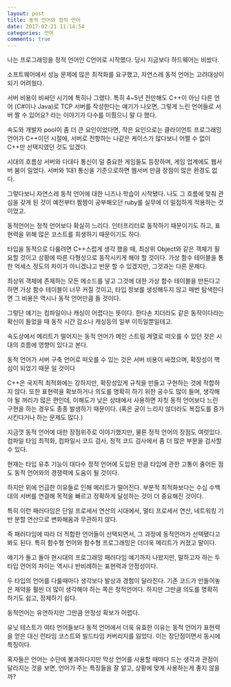 ```yaml
---
layout: post
title: 동적 언어와 정적 언어
date: 2017-02-21 11:14:54
categories: 언어
comments: true
---
```

나는 프로그래밍을 정적 언어인 C언어로 시작했다.
당시 지금보다 하드웨어는 비쌌다.
  
  
소프트웨어에서 성능 문제에 많은 최적화를 요구했고, 자연스레 동적 언어는 고려대상이 되기 어려웠다.
  
  
서버 비용이 비싸던 시기에 특히나 그랬다.
특히 4~5년 전만해도 C++이 아닌 다른 언어 (C#이나 Java)로 TCP 서버를 작성한다는 얘기가 나오면, 그렇게 느린 언어들로 서버 짤 수 있어요? 라는 이야기가 다수를 이뤘으니 말 다 했다.
  
  
속도와 개발자 pool이 좀 더 큰 요인이었다면, 작은 요인으로는 클라이언트 프로그래밍 언어가 C++이던 시절에, 서버로 전향하는 나같은 케이스가 많다보니 어쩔 수 없이 C++만 선택지였던 것도 있겠다.
  
  
시대의 흐름상 서버와 다대다 통신이 덜 중요한 게임들도 등장하며, 게임 업계에도 웹서버 붐이 일었다.
서버와 1대1 통신을 기준으로하면 웹서버 만큼 장점이 많은 환경도 없다.
  
  
그렇다보니 자연스레 동적 언어에 대한 니즈나 학습이 시작됐다.
나도 그 흐름에 맞춰 관심을 갖게 된 것이 예전부터 짬짬이 공부해오던 ruby를 실무에 더 밀접하게 적용하는 것이었고.
  
  
동적언어는 정적 언어보다 확실히 느리다.
인터프리터로 동작하기 때문이기도 하고, 표현력을 위해 많은 코스트를 희생하기 때문이기도 하다.
  
  
타입을 동적으로 다룰려면 C++스럽게 생각 했을 때, 최상위 Object와 같은 객체가 필요할 것이고 상황에 따른 다형성으로 동작시키게 해야 할 것이다. 가상 함수 테이블을 통한 억세스 정도의 차이가 아니겠냐고 반문 할 수 있겠지만, 그것과는 다른 문제다.
  
  
최상위 객체에 존재하는 모든 메소드를 넣고 그것에 대한 가상 함수 테이블을 만든다고 하면 가상 함수 테이블이 너무 커질 것이고, 타입 정보를 생성해두지 않고 매번 탐색한다면 그 비용은 역시나 동적 언어만큼 들 것이다.
  
  
그렇단 얘기는 컴파일이나 캐싱이 어렵다는 뜻이다. 한다손 치더라도 같은 동작이다라는 확신이 들었을 때 동작 시간 감소나 캐싱등의 일부 이득일뿐일테고.
  
  
속도상에서 메리트가 떨어지는 동적 언어가 메인 스트림 계열로 떠오를 수 있던 것은 시대의 흐름에 영향이 있다고 본다.
  
  
동적 언어가 서버 구축 언어로 떠오를 수 있는 것은 서버 비용이 싸졌으며, 확장성이 핵심이 되었기 때문 일 것이다
  
  
C++은 국지적 최적화에는 강하지만, 확장성있게 규칙을 만들고 구현하는 것에 적합하지 않다.
또한 표현력을 확보하거나 의도를 명확히 하기 위한 공수도 많이 들며, 생각해야 될 꺼리가 많은 편인데, 이해도가 낮은 상태에서 사용하면 자칫 동적 언어보다 느린 구현을 하는 경우도 종종 발생하기 때문이다. (혹은 굳이 느리지 않더라도 복잡도를 증가 시킨다거나 하는 문제도 많다.)
  
  
지금껏 동적 언어에 대한 장점위주로 이야기했지만, 물론 정적 언어의 장점도 여럿있다.
컴파일 타임 최적화, 컴파일시 코드 검사, 정적 코드 검사에서 좀 더 많은 부분을 검사할 수 있다.
  
  
현재는 타입 유추 기능이 대다수 정적 언어에 도입된 만큼 타입에 관한 고통이 줄어든 점도 동적 언어와의 경쟁력에 도움이 될 것이다.
  
  
하지만 위에 언급한 이유들로 인해 메리트가 떨어진다.
부분적 최적화보다는 수십 수백대의 서버를 연결해 목적을 빠르고 정확하게 달성하는 것이 더 중요해진 것이다.
  
  
특히 이런 패러다임은 단일 프로세서 연산의 시대에서, 멀티 프로세서 연산, 네트워킹 기반 분할 연산으로 변화해옴과 무관하지 않다.
  
  
즉 패러다임에 따라 더 적합한 언어들이 선택되면서, 그 과정에 동적언어가 선택됐다고 봐도 된다.
특히 함수형 언어와 함수형 프로그래밍은 더더욱 메리트가 커졌고 말이다.
  
  
얘기가 돌고 돌아 현시대의 프로그래밍 패러다임 얘기까지 나왔지만, 말하고자 하는 두 타입 언어의 차이는 역시나 반비례하는 표현력과 안정성이다.
  

두 타입의 언어를 다룰때마다 생각보다 발상과 경험이 달라진다. 기존 코드가 만들어놓은 제약을 훨씬 더 많이 생각해야 하는 쪽은 정적언어다. 하지만 그만큼 의도를 명확히 하기도 쉽고, 정제하기 쉽다.
  
  
동적언어는 유연하지만 그만큼 안정성 확보가 어렵다.
  
  
유닛 테스트가 여타 언어들보다 동적 언어에서 더욱 유효한 이유는 동적 언어가 표현력을 얻은 대신 런타임 코스트와 빌드타임 커버리지를 잃었다. 이는 장단점이면서 동시에 특징이다.
  
  
혹자들은 언어는 수단에 불과하다지만 막상 언어를 사용할 때마다 드는 생각과 관점이 달라지는 것을 보면, 언어가 주는 특징들을 잘 알고, 상황에 맞게 사용하는게 좋지 않을까?